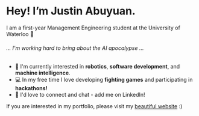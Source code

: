<h1>Hey! I’m Justin Abuyuan.</h1>
I am a first-year Management Engineering student at the University of Waterloo 🪿
<h6>... I'm working hard to bring about the AI apocalypse ...</h6>
<ul>
  <li>🤖 I'm currently interested in <b>robotics</b>, <b>software development</b>, and <b>machine intelligence</b>.</li>
  <li>💻 In my free time I love developing <b>fighting games</b> and participating in <b>hackathons!</b></li>
  <li>💼 I'd love to connect and chat - add me on LinkedIn!</li>
</ul>

If you are interested in my portfolio, please visit my <a href="https://portfolio.cms-justin-abuyuan.xyz/">beautiful website</a> :)
